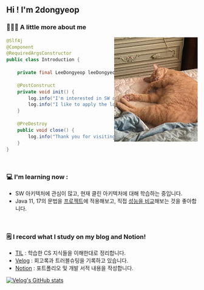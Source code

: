 ## Hi ! I'm 2dongyeop

### 🧑🏻‍💻 A little more about me
<img align="right" src="https://github.com/2dongyeop/2dongyeop/blob/main/horong.jpeg" width=220 />


```Java
@Slf4j
@Component
@RequiredArgsConstructor
public class Introduction {

    private final LeeDongyeop leeDongyeop;
    
    @PostConstruct
    private void init() {
        log.info("I'm interested in SW architecture, so I am learning clean architecture!");
        log.info("I like to apply the latest grammar from Java 11, 17 to my project.");
    }
    
    @PreDestroy
    public void close() {
        log.info("Thank you for visiting. Look at my cute cat.");
    }
}

```

<br/>

### 💻 I'm learning now :
- SW 아키텍처에 관심이 많고, 현재 클린 아키텍처에 대해 학습하는 중입니다.
- Java 11, 17의 문법을 [프로젝트](https://github.com/HBNU-Avocado/Avocado-backend)에 적용해보고, 직접 [성능을 비교](https://www.notion.so/leedongyeop/CompletableFuture-Jmeter-9b65b617357c4b4f91e642474e1dcaad)해보는 것을 좋아합니다.

<br/>

### 🗒 I record what I study on my blog and Notion! 
- [TIL](https://github.com/2dongyeop/TIL) : 학습한 CS 지식들을 이해한대로 정리합니다. 
- [Velog](https://velog.io/@dongvelop) : 회고록과 트러블슈팅을 기록하고 있습니다.
- [Notion](https://www.notion.so/leedongyeop/Dongvelop-s-Notion-ver-2aa4b1990311424789421e0c3cae453e) : 포트폴리오 및 개발 서적 내용을 작성합니다.

<!-- [![trophy](https://github-profile-trophy.vercel.app/?username=2dongyeop&no-frame=true&row=1)](https://github.com/ryo-ma/github-profile-trophy) -->

[![Velog's GitHub stats](https://velog-readme-stats.vercel.app/api/list?name=dongvelop)](https://velog.io/@dongvelop) 
